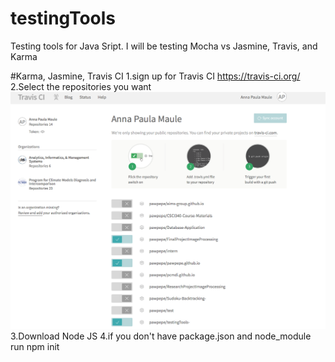 # testingTools
Testing tools for Java Sript. I will be testing Mocha vs Jasmine, Travis, and Karma 

#Karma, Jasmine, Travis CI
  1.sign up for Travis CI https://travis-ci.org/
  2.Select the repositories you want
  ![alt tag](https://github.com/pawpepe/testingTools-/blob/master/Screen%20Shot%202016-06-23%20at%2010.17.53%20AM.png)
  3.Download Node JS 
  4.if you don't have package.json and node_module run 
              npm init 
  
  

